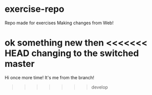 # exercise-repo
Repo made for exercises
Making changes from Web!


ok something new then
<<<<<<< HEAD
changing to the switched master 
=======

Hi once more time! It's me from the branch!

>>>>>>> develop
